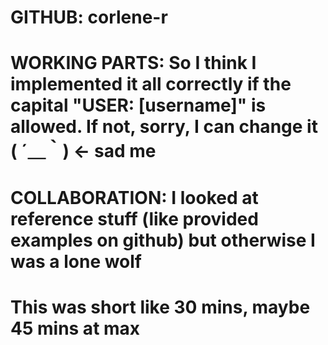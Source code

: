 # GITHUB: corlene-r
#
# WORKING PARTS: So I think I implemented it all correctly if the capital "USER: [username]" is allowed. If not, sorry, I can change it ( ´＿｀) <- sad me
#
# COLLABORATION: I looked at reference stuff (like provided examples on github) but otherwise I was a lone wolf
#
# This was short like 30 mins, maybe 45 mins at max